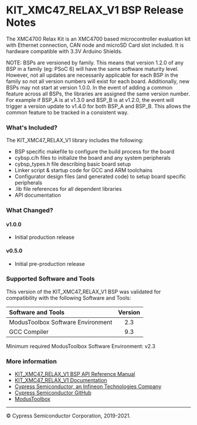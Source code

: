 # KIT_XMC47_RELAX_V1 BSP Release Notes
The XMC4700 Relax Kit is an XMC4700 based microcontroller evaluation kit with Ethernet connection, CAN node and microSD Card slot included. It is hardware compatible with 3.3V Arduino Shields.

NOTE: BSPs are versioned by family. This means that version 1.2.0 of any BSP in a family (eg: PSoC 6) will have the same software maturity level. However, not all updates are necessarily applicable for each BSP in the family so not all version numbers will exist for each board. Additionally, new BSPs may not start at version 1.0.0. In the event of adding a common feature across all BSPs, the libraries are assigned the same version number. For example if BSP_A is at v1.3.0 and BSP_B is at v1.2.0, the event will trigger a version update to v1.4.0 for both BSP_A and BSP_B. This allows the common feature to be tracked in a consistent way.

### What's Included?
The KIT_XMC47_RELAX_V1 library includes the following:
* BSP specific makefile to configure the build process for the board
* cybsp.c/h files to initialize the board and any system peripherals
* cybsp_types.h file describing basic board setup
* Linker script & startup code for GCC and ARM toolchains
* Configurator design files (and generated code) to setup board specific peripherals
* .lib file references for all dependent libraries
* API documentation

### What Changed?
#### v1.0.0
* Initial production release
#### v0.5.0
* Initial pre-production release

### Supported Software and Tools
This version of the KIT_XMC47_RELAX_V1 BSP was validated for compatibility with the following Software and Tools:

| Software and Tools                        | Version |
| :---                                      | :----:  |
| ModusToolbox Software Environment         | 2.3     |
| GCC Compiler                              | 9.3     |

Minimum required ModusToolbox Software Environment: v2.3

### More information
* [KIT_XMC47_RELAX_V1 BSP API Reference Manual][api]
* [KIT_XMC47_RELAX_V1 Documentation](https://www.infineon.com/cms/en/product/evaluation-boards/kit_xmc47_relax_v1/)
* [Cypress Semiconductor, an Infineon Technologies Company](http://www.cypress.com)
* [Cypress Semiconductor GitHub](https://github.com/cypresssemiconductorco)
* [ModusToolbox](https://www.cypress.com/products/modustoolbox-software-environment)

[api]: modules.html

---
© Cypress Semiconductor Corporation, 2019-2021.